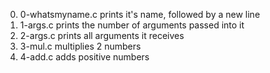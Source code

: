 0. 0-whatsmyname.c prints it's name, followed by a new line
1. 1-args.c prints the number of arguments passed into it
2. 2-args.c prints all arguments it receives
3. 3-mul.c multiplies 2 numbers
4. 4-add.c adds positive numbers
